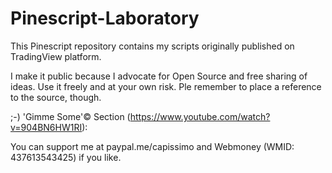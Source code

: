 # Pinescript-Laboratory
This Pinescript repository contains my scripts originally published on TradingView platform. 

I make it public because I advocate for Open Source and free sharing of ideas. Use it freely and at your own risk. Ple remember to place a reference to the source, though.

;-) 'Gimme Some'© Section (https://www.youtube.com/watch?v=904BN6HW1RI):

You can support me at paypal.me/capissimo and Webmoney (WMID: 437613543425) if you like.
